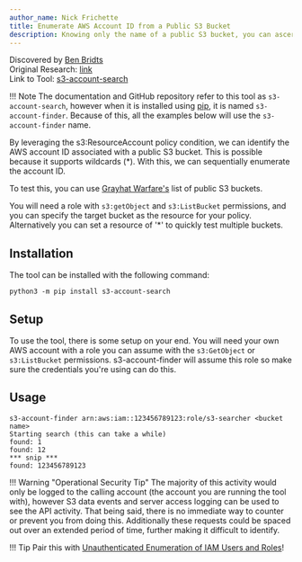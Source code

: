 ```yaml
---
author_name: Nick Frichette
title: Enumerate AWS Account ID from a Public S3 Bucket
description: Knowing only the name of a public S3 bucket, you can ascertain the account ID it resides in.
---
```


Discovered by [Ben Bridts](https://twitter.com/benbridts)  
Original Research: [link](https://www.cloudar.be/awsblog/finding-the-accountid-of-any-public-s3-bucket/)  
Link to Tool: [s3-account-search](https://github.com/WeAreCloudar/s3-account-search)

!!! Note
    The documentation and GitHub repository refer to this tool as `s3-account-search`, however when it is installed using [pip](https://pip.pypa.io/en/stable/), it is named `s3-account-finder`. Because of this, all the examples below will use the `s3-account-finder` name.

By leveraging the s3:ResourceAccount policy condition, we can identify the AWS account ID associated with a public S3 bucket. This is possible because it supports wildcards (*). With this, we can sequentially enumerate the account ID.

To test this, you can use [Grayhat Warfare's](https://buckets.grayhatwarfare.com/random/buckets) list of public S3 buckets.

You will need a role with `s3:getObject` and `s3:ListBucket` permissions, and you can specify the target bucket as the resource for your policy. Alternatively you can set a resource of '*' to quickly test multiple buckets.

## Installation

The tool can be installed with the following command:

```
python3 -m pip install s3-account-search
```

## Setup

To use the tool, there is some setup on your end. You will need your own AWS account with a role you can assume with the `s3:GetObject` or `s3:ListBucket` permissions. s3-account-finder will assume this role so make sure the credentials you're using can do this.

## Usage

```
s3-account-finder arn:aws:iam::123456789123:role/s3-searcher <bucket name>
Starting search (this can take a while)
found: 1
found: 12
*** snip ***
found: 123456789123
```

!!! Warning  "Operational Security Tip"
    The majority of this activity would only be logged to the calling account (the account you are running the tool with), however S3 data events and server access logging can be used to see the API activity. That being said, there is no immediate way to counter or prevent you from doing this. Additionally these requests could be spaced out over an extended period of time, further making it difficult to identify.

!!! Tip
    Pair this with [Unauthenticated Enumeration of IAM Users and Roles](/aws/enumeration/enum_iam_user_role/)!